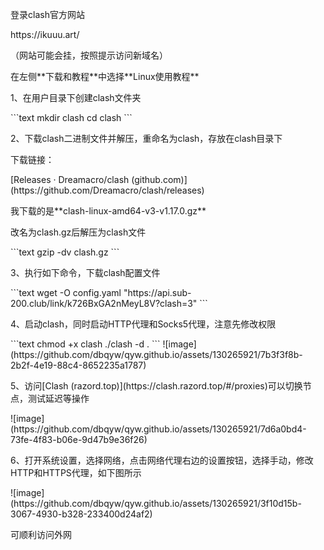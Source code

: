 <p>登录clash官方网站</p>
<p>https://ikuuu.art/</p>
<p>（网站可能会挂，按照提示访问新域名）</p>
<p>在左侧**下载和教程**中选择**Linux使用教程**</p>
<p>1、在用户目录下创建clash文件夹</p>
```text
mkdir clash
cd clash
```
<p>2、下载clash二进制文件并解压，重命名为clash，存放在clash目录下</p>
<p>下载链接：</p>
[Releases · Dreamacro/clash (github.com)](https://github.com/Dreamacro/clash/releases)
<p>我下载的是**clash-linux-amd64-v3-v1.17.0.gz**</p>
<p>改名为clash.gz后解压为clash文件</p>
```text
gzip -dv clash.gz
```
<p>3、执行如下命令，下载clash配置文件</p>
```text
wget -O config.yaml "https://api.sub-200.club/link/k726BxGA2nMeyL8V?clash=3"
```
<p>4、启动clash，同时启动HTTP代理和Socks5代理，注意先修改权限</p>
```text
chmod +x clash
./clash -d .
```
![image](https://github.com/dbqyw/qyw.github.io/assets/130265921/7b3f3f8b-2b2f-4e19-88c4-8652235a1787)
<p>5、访问[Clash (razord.top)](https://clash.razord.top/#/proxies)可以切换节点，测试延迟等操作</p>
![image](https://github.com/dbqyw/qyw.github.io/assets/130265921/7d6a0bd4-73fe-4f83-b06e-9d47b9e36f26)
<p>6、打开系统设置，选择网络，点击网络代理右边的设置按钮，选择手动，修改HTTP和HTTPS代理，如下图所示</p>
![image](https://github.com/dbqyw/qyw.github.io/assets/130265921/3f10d15b-3067-4930-b328-233400d24af2)
<p>可顺利访问外网</p>
